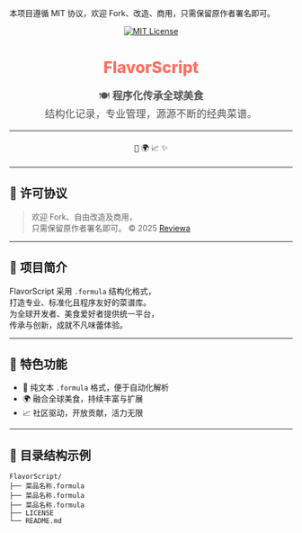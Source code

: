 
本项目遵循 MIT 协议，欢迎 Fork、改造、商用，只需保留原作者署名即可。

<p align="center">
  <a href="https://opensource.org/licenses/MIT" target="_blank" rel="noopener noreferrer" >
    <img src="https://img.shields.io/badge/License-MIT-green.svg" alt="MIT License" />
  </a>
</p>

<h1 align="center" style="font-weight: 800; color: #ff6f61;">FlavorScript</h1>

<p align="center" style="font-size: 18px; color: #555;">
  🍽️ <strong>程序化传承全球美食</strong><br/>
  结构化记录，专业管理，源源不断的经典菜谱。
</p>

---

<div align="center" style="margin: 20px 0;">
  <kbd>🍲</kbd> <kbd>🌍</kbd> <kbd>📈</kbd> <kbd>✨</kbd>
</div>

---

## 📜 许可协议

> 欢迎 Fork、自由改造及商用，  
> 只需保留原作者署名即可。
© 2025 <a href="https://github.com/Reviewa" target="_blank" rel="noopener noreferrer">Reviewa</a>
---

## 🚀 项目简介

FlavorScript 采用 `.formula` 结构化格式，  
打造专业、标准化且程序友好的菜谱库。  
为全球开发者、美食爱好者提供统一平台，  
传承与创新，成就不凡味蕾体验。

---

## 🌟 特色功能

- 🍲 纯文本 `.formula` 格式，便于自动化解析  
- 🌍 融合全球美食，持续丰富与扩展  
- 📈 社区驱动，开放贡献，活力无限

---

## 📂 目录结构示例

```plaintext
FlavorScript/
├── 菜品名称.formula
├── 菜品名称.formula
├── 菜品名称.formula
├── LICENSE
└── README.md